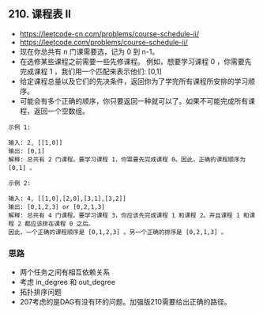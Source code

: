 ## 210. 课程表 II
- https://leetcode-cn.com/problems/course-schedule-ii/
- https://leetcode.com/problems/course-schedule-ii/
- 现在你总共有 n 门课需要选，记为 0 到 n-1。
- 在选修某些课程之前需要一些先修课程。 例如，想要学习课程 0 ，你需要先完成课程 1 ，我们用一个匹配来表示他们: [0,1]
- 给定课程总量以及它们的先决条件，返回你为了学完所有课程所安排的学习顺序。
- 可能会有多个正确的顺序，你只要返回一种就可以了。如果不可能完成所有课程，返回一个空数组。

```
示例 1:

输入: 2, [[1,0]]
输出: [0,1]
解释: 总共有 2 门课程。要学习课程 1，你需要先完成课程 0。因此，正确的课程顺序为 [0,1] 。
```
```
示例 2:

输入: 4, [[1,0],[2,0],[3,1],[3,2]]
输出: [0,1,2,3] or [0,2,1,3]
解释: 总共有 4 门课程。要学习课程 3，你应该先完成课程 1 和课程 2。并且课程 1 和课程 2 都应该排在课程 0 之后。
因此，一个正确的课程顺序是 [0,1,2,3] 。另一个正确的排序是 [0,2,1,3] 。
```

### 思路
- 两个任务之间有相互依赖关系
- 考虑 in_degree 和 out_degree
- 拓扑排序问题  
- 207考虑的是DAG有没有环的问题。加强版210需要给出正确的路径。

